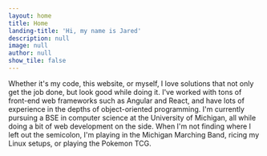 ```yaml
---
layout: home
title: Home
landing-title: 'Hi, my name is Jared'
description: null
image: null
author: null
show_tile: false
---
```


Whether it's my code, this website, or myself, I love solutions that not only get the job done, but look good while doing it. I've worked with tons of front-end web frameworks such as Angular and React, and have lots of experience in the depths of object-oriented programming. I'm currently pursuing a BSE in computer science at the University of Michigan, all while doing a bit of web development on the side. When I'm not finding where I left out the semicolon, I'm playing in the Michigan Marching Band, ricing my Linux setups, or playing the Pokemon TCG.
